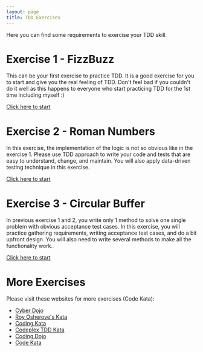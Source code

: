 ```yaml
---
layout: page
title: TDD Exercises
---
```


Here you can find some requirements to exercise your TDD skill.

# Exercise 1 - FizzBuzz

This can be your first exercise to practice TDD. It is a good exercise for you to start and give you the real feeling of TDD. Don't feel bad if you couldn't do it well as this happens to everyone who start practicing TDD for the 1st time including myself :) 

[Click here to start](/tdd/ex01_fizzbuzz_1.html)

# Exercise 2 - Roman Numbers

In this exercise, the implementation of the logic is not so obvious like in the exercise 1. Please use TDD approach to write your code and tests that are easy to understand, change, and maintain. You will also apply data-driven testing technique in this exercise.

[Click here to start](/tdd/ex02_roman.html)

# Exercise 3 - Circular Buffer

In previous exercise 1 and 2, you write only 1 method to solve one single problem with obvious acceptance test cases. In this exercise, you will practice gathering requirements, writing acceptance test cases, and do a bit upfront design. You will also need to write several methods to make all the functionality work.

[Click here to start](/tdd/ex03_circular.html)

# More Exercises

Please visit these websites for more exercises (Code Kata):

- [Cyber Dojo](http://cyber-dojo.org/)
- [Roy Osherove's Kata](http://osherove.com/tdd-kata-1/)
- [Coding Kata](http://codingkata.net/)
- [Codeplex TDD Kata](http://tddkatas.codeplex.com/)
- [Coding Dojo](http://codingdojo.org/)
- [Code Kata](http://codekata.com/)